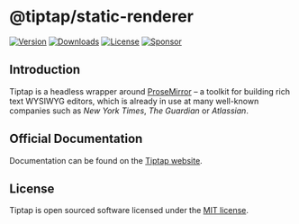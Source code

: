 # @tiptap/static-renderer

[![Version](https://img.shields.io/npm/v/@tiptap/static-renderer.svg?label=version)](https://www.npmjs.com/package/@tiptap/static-renderer)
[![Downloads](https://img.shields.io/npm/dm/@tiptap/static-renderer.svg)](https://npmcharts.com/compare/tiptap?minimal=true)
[![License](https://img.shields.io/npm/l/@tiptap/static-renderer.svg)](https://www.npmjs.com/package/@tiptap/static-renderer)
[![Sponsor](https://img.shields.io/static/v1?label=Sponsor&message=%E2%9D%A4&logo=GitHub)](https://github.com/sponsors/ueberdosis)

## Introduction

Tiptap is a headless wrapper around [ProseMirror](https://ProseMirror.net) – a toolkit for building rich text WYSIWYG editors, which is already in use at many well-known companies such as _New York Times_, _The Guardian_ or _Atlassian_.

## Official Documentation

Documentation can be found on the [Tiptap website](https://tiptap.dev).

## License

Tiptap is open sourced software licensed under the [MIT license](https://github.com/ueberdosis/tiptap/blob/main/LICENSE.md).
